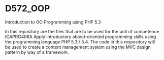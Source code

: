 D572_OOP
========

Introduction to OO Programming using PHP 5.3

In this repository are the files that are to be used for the unit of competence ICAPRG406A Apply introductory object-oriented programming skills using the programming language PHP 5.3 / 5.4.
The code in this respository will be used to create a content management system using the MVC design pattern by way of a framework.
